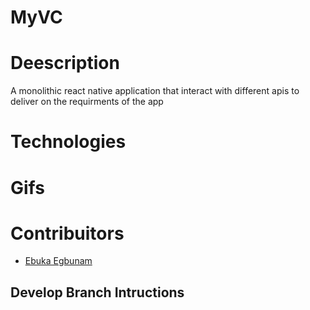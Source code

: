 # MyVC

# Deescription
A monolithic react native application that interact with different apis to deliver on the requirments of the app
# Technologies

# Gifs

# Contribuitors
- [Ebuka Egbunam](https://www.linkedin.com/in/ebukaegb/)

## Develop Branch Intructions